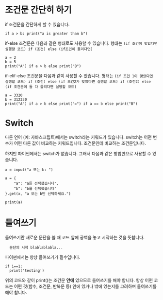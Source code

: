 # 조건문 간단히 하기

if 조건문을 간단하게 할 수 있습니다.

```
if a > b: print("a is greater than b")
```

if-else 조건문은 다음과 같은 형태로도 사용할 수 있습니다. 형태는 `(if 조건이 맞았다면 실행할 코드) if (조건) else (if조건이 틀리다면)`

```
a = 2
b = 5
print("A") if a > b else print("B")
```

if-elif-else 조건문을 다음과 같이 사용할 수 있습니다. 형태는 `(if 조건 1이 맞았다면 실행할 코드) if (조건) else (if 조건2가 맞았다면 실행할 코드) if (조건2) else (if 조건문이 둘 다 틀리다면 실행할 코드)`

```
a = 3320
b = 312330
print("A") if a > b else print("=") if a == b else print("B")
```

# Switch

다른 언어 (예: 자바스크립트)에서는 switch라는 키워드가 있습니다. switch는 어떤 변수가 어떤 다른 값이 비교하는 키워드입니다. 조건문인데 비교하는 조건문입니다.

하지만 파이썬에서는 switch가 없습니다. 그래서 다음과 같은 방법만으로 사용할 수 있습니다.

```
x = input("a 또는 b: ")

a = {
	"a": "a를 선택했습니다",
	"b": "b를 선택했습니다"
}.get(x, "a 또는 b만 선택하세요.")

print(a)
```

# 들여쓰기

들여쓰기란 새로운 문단을 쓸 때 코드 앞에 공백을 놓고 시작하는 것을 뜻합니다.

```
  문단의 시작 blablablabla...
```

파이썬에서는 항상 들여쓰기가 필수입니다.

```
if 1==1:
  print('testing')
```

위의 코드와 같이 print()는 조건문 **안에** 있으므로 들여쓰기를 해야 합니다. 항상 어떤 코드는 어떤 것(함수, 조건문, 반복문 등) 안에 있거나 밖에 있는지를 고려하며 들여쓰기를 해야 합니다.
